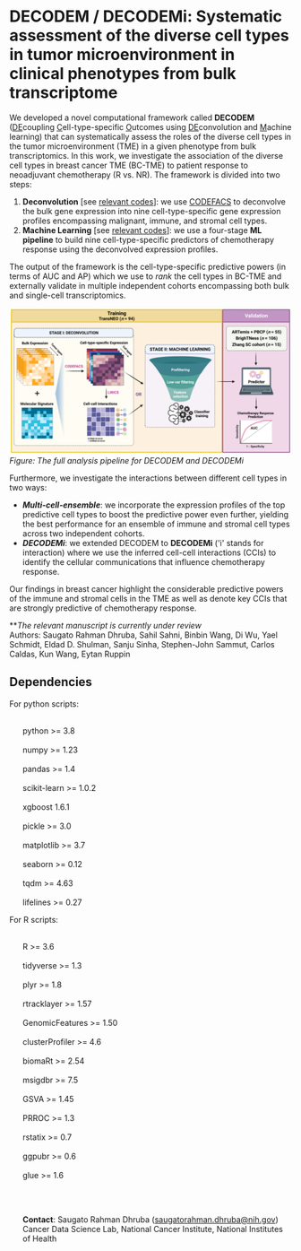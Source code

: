# DECODEM / DECODEMi: Systematic assessment of the diverse cell types in tumor microenvironment in clinical phenotypes from bulk transcriptome  

We developed a novel computational framework called **DECODEM** (<ins>DE</ins>coupling <ins>C</ins>ell-type-specific <ins>O</ins>utcomes using <ins>DE</ins>convolution and <ins>M</ins>achine learning) that can systematically assess the roles of the diverse cell types in the tumor microenvironment (TME) in a given phenotype from bulk transcriptomics. In this work, we investigate the association of the diverse cell types in breast cancer TME (BC-TME) to patient response to neoadjuvant chemotherapy (R vs. NR). The framework is divided into two steps:  

1. <b>Deconvolution</b> [see [relevant codes](./analysis/deconvolution/)]: we use [CODEFACS](https://github.com/ruppinlab/CODEFACS/) to deconvolve the bulk gene expression into nine cell-type-specific gene expression profiles encompassing malignant, immune, and stromal cell types.  
2. <b>Machine Learning</b> [see [relevant codes](./analysis/machine_learning/)]: we use a four-stage **ML pipeline** to build nine cell-type-specific predictors of chemotherapy response using the deconvolved expression profiles.    

The output of the framework is the cell-type-specific predictive powers (in terms of AUC and AP) which we use to *rank* the cell types in BC-TME and externally validate in multiple independent cohorts encompassing both bulk and single-cell transcriptomics.  

![DECODEM](./figures/Fig1_DECODEM_v2.png)  
*Figure: The full analysis pipeline for DECODEM and DECODEMi*  
  
Furthermore, we investigate the interactions between different cell types in two ways:  
* <b><i>Multi-cell-ensemble</i></b>: we incorporate the expression profiles of the top predictive cell types to boost the predictive power even further, yielding the best performance for an ensemble of immune and stromal cell types across two independent cohorts.  
* <b><i>DECODEMi</i></b>: we extended DECODEM to **DECODEMi** ('i' stands for interaction) where we use the inferred cell-cell interactions (CCIs) to identify the cellular communications that influence chemotherapy response.  

Our findings in breast cancer highlight the considerable predictive powers of the immune and stromal cells in the TME as well as denote key CCIs that are strongly predictive of chemotherapy response.  

***The relevant manuscript is currently under review*  
Authors: Saugato Rahman Dhruba, Sahil Sahni, Binbin Wang, Di Wu, Yael Schmidt, Eldad D. Shulman, Sanju Sinha, Stephen-John Sammut, Carlos Caldas, Kun Wang, Eytan Ruppin  


## Dependencies  
For python scripts:  
<ul>
<br>python >= 3.8</br>
<br>numpy >= 1.23</br>   
<br>pandas >= 1.4</br>  
<br>scikit-learn >= 1.0.2</br>  
<br>xgboost 1.6.1</br>
<br>pickle >= 3.0</br>  
<br>matplotlib >= 3.7</br>
<br>seaborn >= 0.12</br>
<br>tqdm >= 4.63</br>  
<br>lifelines >= 0.27</br>  
</ul>
  
  
For R scripts:  
<ul>
<br>R >= 3.6</br>  
<br>tidyverse >= 1.3</br>  
<br>plyr >= 1.8</br>
<br>rtracklayer >= 1.57</br>  
<br>GenomicFeatures >= 1.50</br>
<br>clusterProfiler >= 4.6</br>  
<br>biomaRt >= 2.54</br>  
<br>msigdbr >= 7.5</br>  
<br>GSVA >= 1.45</br>  
<br>PRROC >= 1.3</br>  
<br>rstatix >= 0.7</br>  
<br>ggpubr >= 0.6</br>  
<br>glue >= 1.6</br>  
</ul>


  
<br></br><ul>
<b>Contact</b>: Saugato Rahman Dhruba (saugatorahman.dhruba@nih.gov)  
Cancer Data Science Lab, National Cancer Institute, National Institutes of Health  
</ul>
